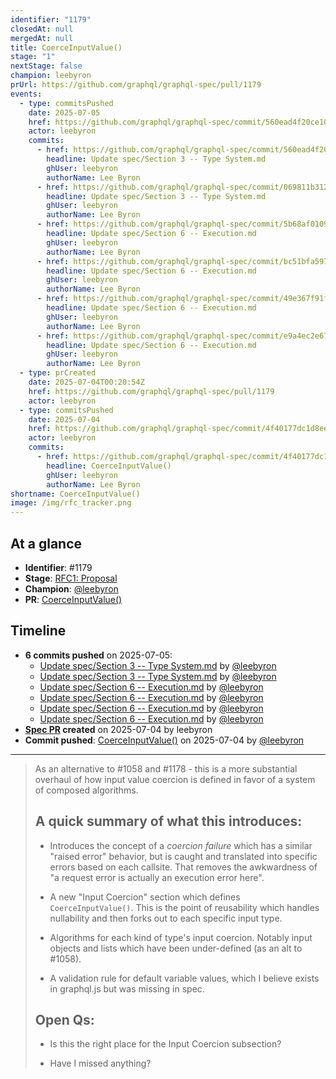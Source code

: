 ```yaml
---
identifier: "1179"
closedAt: null
mergedAt: null
title: CoerceInputValue()
stage: "1"
nextStage: false
champion: leebyron
prUrl: https://github.com/graphql/graphql-spec/pull/1179
events:
  - type: commitsPushed
    date: 2025-07-05
    href: https://github.com/graphql/graphql-spec/commit/560ead4f20ce10992397de0cfe7fedd47999d8fc
    actor: leebyron
    commits:
      - href: https://github.com/graphql/graphql-spec/commit/560ead4f20ce10992397de0cfe7fedd47999d8fc
        headline: Update spec/Section 3 -- Type System.md
        ghUser: leebyron
        authorName: Lee Byron
      - href: https://github.com/graphql/graphql-spec/commit/069811b312805429189e4a5fd975cb0f2445d36c
        headline: Update spec/Section 3 -- Type System.md
        ghUser: leebyron
        authorName: Lee Byron
      - href: https://github.com/graphql/graphql-spec/commit/5b68af0109c4b7327ff5e381d33903fbe2216c8c
        headline: Update spec/Section 6 -- Execution.md
        ghUser: leebyron
        authorName: Lee Byron
      - href: https://github.com/graphql/graphql-spec/commit/bc51bfa597b8138c759cea3fecce0bcd030bcb29
        headline: Update spec/Section 6 -- Execution.md
        ghUser: leebyron
        authorName: Lee Byron
      - href: https://github.com/graphql/graphql-spec/commit/49e367f91f899a1fc3f3e93dd8720a41aa87a8b3
        headline: Update spec/Section 6 -- Execution.md
        ghUser: leebyron
        authorName: Lee Byron
      - href: https://github.com/graphql/graphql-spec/commit/e9a4ec2e67fc9e53a3b47012acc6758f7c9d867c
        headline: Update spec/Section 6 -- Execution.md
        ghUser: leebyron
        authorName: Lee Byron
  - type: prCreated
    date: 2025-07-04T00:20:54Z
    href: https://github.com/graphql/graphql-spec/pull/1179
    actor: leebyron
  - type: commitsPushed
    date: 2025-07-04
    href: https://github.com/graphql/graphql-spec/commit/4f40177dc1d8ee3e5cd84d4a8ed6ec478dd786e3
    actor: leebyron
    commits:
      - href: https://github.com/graphql/graphql-spec/commit/4f40177dc1d8ee3e5cd84d4a8ed6ec478dd786e3
        headline: CoerceInputValue()
        ghUser: leebyron
        authorName: Lee Byron
shortname: CoerceInputValue()
image: /img/rfc_tracker.png
---
```


## At a glance

- **Identifier**: #1179
- **Stage**: [RFC1: Proposal](https://github.com/graphql/graphql-spec/blob/main/CONTRIBUTING.md#stage-1-proposal)
- **Champion**: [@leebyron](https://github.com/leebyron)
- **PR**: [CoerceInputValue()](https://github.com/graphql/graphql-spec/pull/1179)

<!-- BEGIN_CUSTOM_TEXT -->



<!-- END_CUSTOM_TEXT -->

## Timeline

- **6 commits pushed** on 2025-07-05:
  - [Update spec/Section 3 -- Type System.md](https://github.com/graphql/graphql-spec/commit/560ead4f20ce10992397de0cfe7fedd47999d8fc) by [@leebyron](https://github.com/leebyron)
  - [Update spec/Section 3 -- Type System.md](https://github.com/graphql/graphql-spec/commit/069811b312805429189e4a5fd975cb0f2445d36c) by [@leebyron](https://github.com/leebyron)
  - [Update spec/Section 6 -- Execution.md](https://github.com/graphql/graphql-spec/commit/5b68af0109c4b7327ff5e381d33903fbe2216c8c) by [@leebyron](https://github.com/leebyron)
  - [Update spec/Section 6 -- Execution.md](https://github.com/graphql/graphql-spec/commit/bc51bfa597b8138c759cea3fecce0bcd030bcb29) by [@leebyron](https://github.com/leebyron)
  - [Update spec/Section 6 -- Execution.md](https://github.com/graphql/graphql-spec/commit/49e367f91f899a1fc3f3e93dd8720a41aa87a8b3) by [@leebyron](https://github.com/leebyron)
  - [Update spec/Section 6 -- Execution.md](https://github.com/graphql/graphql-spec/commit/e9a4ec2e67fc9e53a3b47012acc6758f7c9d867c) by [@leebyron](https://github.com/leebyron)
- **[Spec PR](https://github.com/graphql/graphql-spec/pull/1179) created** on 2025-07-04 by leebyron
- **Commit pushed**: [CoerceInputValue()](https://github.com/graphql/graphql-spec/commit/4f40177dc1d8ee3e5cd84d4a8ed6ec478dd786e3) on 2025-07-04 by [@leebyron](https://github.com/leebyron)

<!-- VERBATIM -->

---

> As an alternative to #1058 and #1178 - this is a more substantial overhaul of how input value coercion is defined in favor of a system of composed algorithms.
> 
> ## A quick summary of what this introduces:
> 
> - Introduces the concept of a _coercion failure_ which has a similar "raised error" behavior, but is caught and translated into specific errors based on each callsite. That removes the awkwardness of "a request error is actually an execution error here".
> 
> - A new "Input Coercion" section which defines `CoerceInputValue()`. This is the point of reusability which handles nullability and then forks out to each specific input type.
> 
> - Algorithms for each kind of type's input coercion. Notably input objects and lists which have been under-defined (as an alt to #1058).
> 
> - A validation rule for default variable values, which I believe exists in graphql.js but was missing in spec.
> 
> 
> 
> ## Open Qs:
> 
> - Is this the right place for the Input Coercion subsection?
> 
> - Have I missed anything?
